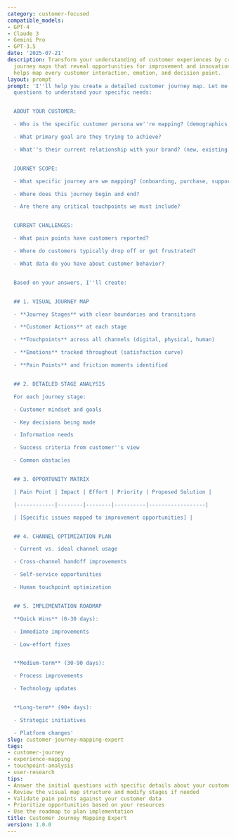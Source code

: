 ```yaml
---
category: customer-focused
compatible_models:
- GPT-4
- Claude 3
- Gemini Pro
- GPT-3.5
date: '2025-07-21'
description: Transform your understanding of customer experiences by creating comprehensive
  journey maps that reveal opportunities for improvement and innovation. This prompt
  helps map every customer interaction, emotion, and decision point.
layout: prompt
prompt: 'I''ll help you create a detailed customer journey map. Let me ask you some
  questions to understand your specific needs:


  ABOUT YOUR CUSTOMER:

  - Who is the specific customer persona we''re mapping? (demographics, goals, tech-savviness)

  - What primary goal are they trying to achieve?

  - What''s their current relationship with your brand? (new, existing, returning)


  JOURNEY SCOPE:

  - What specific journey are we mapping? (onboarding, purchase, support, renewal)

  - Where does this journey begin and end?

  - Are there any critical touchpoints we must include?


  CURRENT CHALLENGES:

  - What pain points have customers reported?

  - Where do customers typically drop off or get frustrated?

  - What data do you have about customer behavior?


  Based on your answers, I''ll create:


  ## 1. VISUAL JOURNEY MAP

  - **Journey Stages** with clear boundaries and transitions

  - **Customer Actions** at each stage

  - **Touchpoints** across all channels (digital, physical, human)

  - **Emotions** tracked throughout (satisfaction curve)

  - **Pain Points** and friction moments identified


  ## 2. DETAILED STAGE ANALYSIS

  For each journey stage:

  - Customer mindset and goals

  - Key decisions being made

  - Information needs

  - Success criteria from customer''s view

  - Common obstacles


  ## 3. OPPORTUNITY MATRIX

  | Pain Point | Impact | Effort | Priority | Proposed Solution |

  |------------|--------|--------|----------|------------------|

  | [Specific issues mapped to improvement opportunities] |


  ## 4. CHANNEL OPTIMIZATION PLAN

  - Current vs. ideal channel usage

  - Cross-channel handoff improvements

  - Self-service opportunities

  - Human touchpoint optimization


  ## 5. IMPLEMENTATION ROADMAP

  **Quick Wins** (0-30 days):

  - Immediate improvements

  - Low-effort fixes


  **Medium-term** (30-90 days):

  - Process improvements

  - Technology updates


  **Long-term** (90+ days):

  - Strategic initiatives

  - Platform changes'
slug: customer-journey-mapping-expert
tags:
- customer-journey
- experience-mapping
- touchpoint-analysis
- user-research
tips:
- Answer the initial questions with specific details about your customer and journey
- Review the visual map structure and modify stages if needed
- Validate pain points against your customer data
- Prioritize opportunities based on your resources
- Use the roadmap to plan implementation
title: Customer Journey Mapping Expert
version: 1.0.0
---
```

